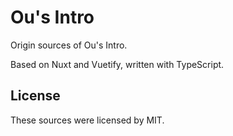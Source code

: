 # Ou's Intro

Origin sources of Ou's Intro.

Based on Nuxt and Vuetify, written with TypeScript.

## License

These sources were licensed by MIT.